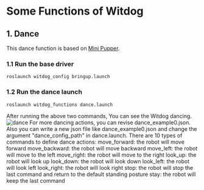 # Some Functions of Witdog
## 1. Dance 
This dance function is based on [Mini Pupper](https://github.com/mangdangroboticsclub/mini_pupper_ros).
### 1.1 Run the base driver
    roslaunch witdog_config bringup.launch
### 1.2 Run the dance launch
    roslaunch witdog_functions dance.launch
After running the above two commands, You can see the Witdog dancing.
![dance](https://github.com/zgchen33/witdog_ros/raw/master/images/dance.gif)
For more dancing actions, you can revise dance_example0.json. Also you can write a new json file like dance_example0.json and change the argument "dance_config_path" in dance.launch.
There are 10 types of commands to define dance actions:
    move_forward: the robot will move forward
    move_backward: the robot will move backward
    move_left: the robot will move to the left
    move_right: the robot will move to the right
    look_up: the robot will look up
    look_down: the robot will look down
    look_left: the robot will look left
    look_right: the robot will look right
    stop: the robot will stop the last command and return to the default standing posture
    stay: the robot will keep the last command


